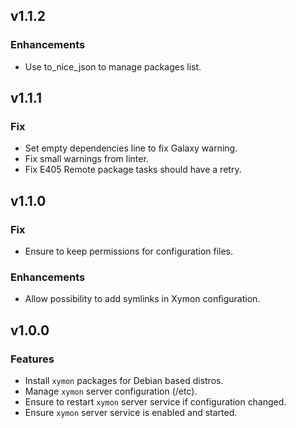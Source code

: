 
## v1.1.2

### Enhancements
* Use to_nice_json to manage packages list.

## v1.1.1

### Fix
* Set empty dependencies line to fix Galaxy warning.
* Fix small warnings from linter.
* Fix E405 Remote package tasks should have a retry.

## v1.1.0

### Fix
* Ensure to keep permissions for configuration files.

### Enhancements
* Allow possibility to add symlinks in Xymon configuration.

## v1.0.0

### Features
* Install `xymon` packages for Debian based distros.
* Manage `xymon` server configuration (/etc).
* Ensure to restart `xymon` server service if configuration changed.
* Ensure `xymon` server service is enabled and started.
